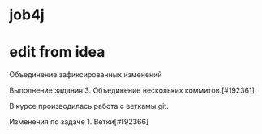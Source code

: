 # job4j
# edit from idea

Объединение зафиксированных изменений

Выполнение задания 3. Объединение нескольких коммитов.[#192361]

В курсе производилась работа с веткамы git.


Изменения по задаче 1. Ветки[#192366]